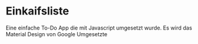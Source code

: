 # Einkaifsliste
Eine einfache To-Do App 
die mit Javascript umgesetzt wurde.
Es wird das Material Design von Google 
Umgesetzte
